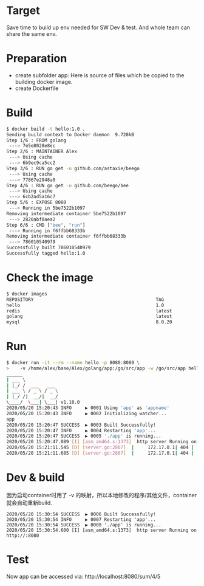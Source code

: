 # Target
Save time to build up env needed for SW Dev & test. And whole team can share the same env.

# Preparation
* create subfolder app: Here is source of files which be copied to the building docker image.
* create Dockerfile

# Build
```bash
$ docker build -t hello:1.0 .
Sending build context to Docker daemon  9.728kB
Step 1/6 : FROM golang
 ---> 7e5e8028e8ec
Step 2/6 : MAINTAINER Alex
 ---> Using cache
 ---> 6b9ec9ca5cc2
Step 3/6 : RUN go get -u github.com/astaxie/beego
 ---> Using cache
 ---> 77867e2948a0
Step 4/6 : RUN go get -u github.com/beego/bee
 ---> Using cache
 ---> 6cb2ad5a16c7
Step 5/6 : EXPOSE 8080
 ---> Running in 5be7522b1097
Removing intermediate container 5be7522b1097
 ---> 2820abf0aea2
Step 6/6 : CMD ["bee", "run"]
 ---> Running in f6ffbb68333b
Removing intermediate container f6ffbb68333b
 ---> 786010540979
Successfully built 786010540979
Successfully tagged hello:1.0
```
# Check the image
```bash
$ docker images
REPOSITORY                                             TAG                 IMAGE ID            CREATED             SIZE
hello                                                  1.0                 786010540979        42 seconds ago      867MB
redis                                                  latest              987b78fc9e38        2 days ago          104MB
golang                                                 latest              7e5e8028e8ec        4 days ago          810MB
mysql                                                  8.0.20              94dff5fab37f        5 days ago          541MB

```
# Run
```bash
$ docker run -it --rm --name hello -p 8080:8080 \
>    -v /home/alex/base/Alex/golang/app:/go/src/app -w /go/src/app hello:1.0
______
| ___ \
| |_/ /  ___   ___
| ___ \ / _ \ / _ \
| |_/ /|  __/|  __/
\____/  \___| \___| v1.10.0
2020/05/20 15:20:43 INFO     ▶ 0001 Using 'app' as 'appname'
2020/05/20 15:20:43 INFO     ▶ 0002 Initializing watcher...
app
2020/05/20 15:20:47 SUCCESS  ▶ 0003 Built Successfully!
2020/05/20 15:20:47 INFO     ▶ 0004 Restarting 'app'...
2020/05/20 15:20:47 SUCCESS  ▶ 0005 './app' is running...
2020/05/20 15:20:47.089 [I] [asm_amd64.s:1373]  http server Running on http://:8080
2020/05/20 15:21:11.545 [D] [server.go:2807]  |     172.17.0.1| 404 |    356.852µs| nomatch| GET      /  
2020/05/20 15:21:11.685 [D] [server.go:2807]  |     172.17.0.1| 404 |    300.755µs| nomatch| GET      /favicon.ico
```
# Dev & build

因为启动container时用了 -v 的映射，所以本地修改的程序/其他文件，container就会自动重新build.
```
2020/05/20 15:30:54 SUCCESS  ▶ 0006 Built Successfully!
2020/05/20 15:30:54 INFO     ▶ 0007 Restarting 'app'...
2020/05/20 15:30:54 SUCCESS  ▶ 0008 './app' is running...
2020/05/20 15:30:54.600 [I] [asm_amd64.s:1373]  http server Running on http://:8080
```

# Test
Now app can be accessed via:  http://localhost:8080/sum/4/5
